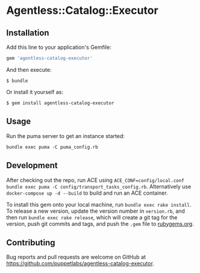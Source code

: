 # Agentless::Catalog::Executor

## Installation

Add this line to your application's Gemfile:

```ruby
gem 'agentless-catalog-executor'
```

And then execute:

    $ bundle

Or install it yourself as:

    $ gem install agentless-catalog-executor

## Usage

Run the puma server to get an instance started:

```
bundle exec puma -C puma_config.rb
```

## Development

After checking out the repo, run ACE using `ACE_CONF=config/local.conf bundle exec puma -C config/transport_tasks_config.rb`. Alternatively use `docker-compose up -d --build` to build and run an ACE container.

To install this gem onto your local machine, run `bundle exec rake install`. To release a new version, update the version number in `version.rb`, and then run `bundle exec rake release`, which will create a git tag for the version, push git commits and tags, and push the `.gem` file to [rubygems.org](https://rubygems.org).

## Contributing

Bug reports and pull requests are welcome on GitHub at https://github.com/puppetlabs/agentless-catalog-executor.
